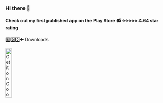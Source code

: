 ### Hi there 👋
#### Check out my first published app on the Play Store 📻 ⭐⭐⭐⭐⭐ 4.64 star rating 
5️⃣0️⃣0️⃣➕ Downloads

<a 
  href='https://play.google.com/store/apps/details?id=com.lofinuki.lofinuki&pcampaignid=pcampaignidMKT-Other-global-all-co-prtnr-py-PartBadge-Mar2515-1'>
  <img alt='Get it on Google Play' src='https://play.google.com/intl/en_us/badges/static/images/badges/en_badge_web_generic.png' width="20%"/>
</a>
